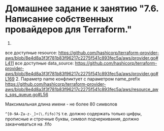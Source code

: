 # Домашнее задание к занятию "7.6. Написание собственных провайдеров для Terraform."

1.
все доступные resource:  https://github.com/hashicorp/terraform-provider-aws/blob/8e4d8a3f3f781b83f96217c2275f541c893fec5a/aws/provider.go#L411
все доступные data_source: https://github.com/hashicorp/terraform-provider-aws/blob/8e4d8a3f3f781b83f96217c2275f541c893fec5a/aws/provider.go#L169
2.
Параметр name конфликтует с параметром name_prefix
https://github.com/hashicorp/terraform-provider-aws/blob/8e4d8a3f3f781b83f96217c2275f541c893fec5a/aws/resource_aws_sqs_queue.go#L56

Максимальная длина имени - не более 80 символов

`^[0-9A-Za-z-_]+(\.fifo)?$` т.е. должно содержать только цифры, прописные и строчные буквы, символ подчеркивания, должно заканчиваться на .fifo
